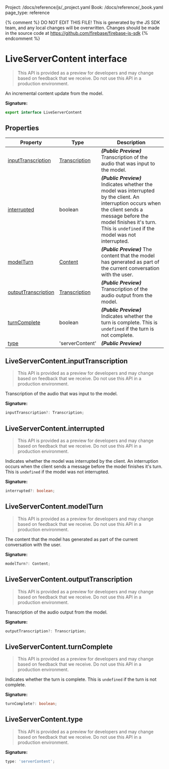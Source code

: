Project: /docs/reference/js/_project.yaml
Book: /docs/reference/_book.yaml
page_type: reference

{% comment %}
DO NOT EDIT THIS FILE!
This is generated by the JS SDK team, and any local changes will be
overwritten. Changes should be made in the source code at
https://github.com/firebase/firebase-js-sdk
{% endcomment %}

# LiveServerContent interface
> This API is provided as a preview for developers and may change based on feedback that we receive. Do not use this API in a production environment.
> 

An incremental content update from the model.

<b>Signature:</b>

```typescript
export interface LiveServerContent 
```

## Properties

|  Property | Type | Description |
|  --- | --- | --- |
|  [inputTranscription](./ai.liveservercontent.md#liveservercontentinputtranscription) | [Transcription](./ai.transcription.md#transcription_interface) | <b><i>(Public Preview)</i></b> Transcription of the audio that was input to the model. |
|  [interrupted](./ai.liveservercontent.md#liveservercontentinterrupted) | boolean | <b><i>(Public Preview)</i></b> Indicates whether the model was interrupted by the client. An interruption occurs when the client sends a message before the model finishes it's turn. This is <code>undefined</code> if the model was not interrupted. |
|  [modelTurn](./ai.liveservercontent.md#liveservercontentmodelturn) | [Content](./ai.content.md#content_interface) | <b><i>(Public Preview)</i></b> The content that the model has generated as part of the current conversation with the user. |
|  [outputTranscription](./ai.liveservercontent.md#liveservercontentoutputtranscription) | [Transcription](./ai.transcription.md#transcription_interface) | <b><i>(Public Preview)</i></b> Transcription of the audio output from the model. |
|  [turnComplete](./ai.liveservercontent.md#liveservercontentturncomplete) | boolean | <b><i>(Public Preview)</i></b> Indicates whether the turn is complete. This is <code>undefined</code> if the turn is not complete. |
|  [type](./ai.liveservercontent.md#liveservercontenttype) | 'serverContent' | <b><i>(Public Preview)</i></b> |

## LiveServerContent.inputTranscription

> This API is provided as a preview for developers and may change based on feedback that we receive. Do not use this API in a production environment.
> 

Transcription of the audio that was input to the model.

<b>Signature:</b>

```typescript
inputTranscription?: Transcription;
```

## LiveServerContent.interrupted

> This API is provided as a preview for developers and may change based on feedback that we receive. Do not use this API in a production environment.
> 

Indicates whether the model was interrupted by the client. An interruption occurs when the client sends a message before the model finishes it's turn. This is `undefined` if the model was not interrupted.

<b>Signature:</b>

```typescript
interrupted?: boolean;
```

## LiveServerContent.modelTurn

> This API is provided as a preview for developers and may change based on feedback that we receive. Do not use this API in a production environment.
> 

The content that the model has generated as part of the current conversation with the user.

<b>Signature:</b>

```typescript
modelTurn?: Content;
```

## LiveServerContent.outputTranscription

> This API is provided as a preview for developers and may change based on feedback that we receive. Do not use this API in a production environment.
> 

Transcription of the audio output from the model.

<b>Signature:</b>

```typescript
outputTranscription?: Transcription;
```

## LiveServerContent.turnComplete

> This API is provided as a preview for developers and may change based on feedback that we receive. Do not use this API in a production environment.
> 

Indicates whether the turn is complete. This is `undefined` if the turn is not complete.

<b>Signature:</b>

```typescript
turnComplete?: boolean;
```

## LiveServerContent.type

> This API is provided as a preview for developers and may change based on feedback that we receive. Do not use this API in a production environment.
> 

<b>Signature:</b>

```typescript
type: 'serverContent';
```
